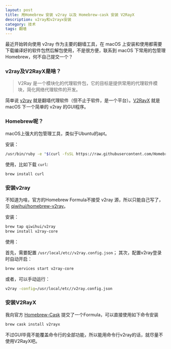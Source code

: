 ```yaml
---
layout: post
title: 用Homebrew 安装 v2ray 以及 Homebrew-cask 安装 V2RayX
description: v2ray和v2rayx安装
category: 技术
tags: 翻墙
---
```


最近开始转向使用 v2ray 作为主要的翻墙工具，在 macOS 上安装和使用都需要下载编译好的软件包然后解包使用，不是很方便，联系到 macOS 下常用的包管理 Homebrew，何不自己提交一个？
<!--more-->

### v2ray及V2RayX是啥？

> V2Ray 是一个模块化的代理软件包，它的目标是提供常用的代理软件模块，简化网络代理软件的开发。

简单说 [v2ray](https://github.com/v2ray/v2ray-core) 就是翻墙代理软件（但不止于软件，是一个平台）。[V2RayX](https://github.com/Cenmrev/V2RayX) 就是 macOS 下一个简单的 v2ray 的GUI程序。

### Homebrew呢？

macOS上强大的包管理工具，类似于Ubuntu的apt。

安装：

```bash
/usr/bin/ruby -e "$(curl -fsSL https://raw.githubusercontent.com/Homebrew/install/master/install)"
```

使用，比如下载 `curl`:

```
brew install curl
```

### 安装v2ray

不知道为啥，官方的Homebrew Formula不接受 v2ray 源，所以只能自己写了，见 [qiwihui/homebrew-v2ray](https://github.com/qiwihui/homebrew-v2ray)。

安装：

```bash
brew tap qiwihui/v2ray
brew install v2ray-core
```

使用：

首先，需要配置 `/usr/local/etc//v2ray.config.json`；
其次，配置v2ray登录时自动开启：

```bash
brew services start v2ray-core
```
或者，可以手动运行：

```bash
v2ray -config=/usr/local/etc//v2ray.config.json
```

### 安装V2RayX

我向官方 [Homebrew-Cask](https://caskroom.github.io/) 提交了一个Formula，可以直接使用如下命令安装

```bash
brew cask install v2rayx
```

不过GUI毕竟不能覆盖命令行的全部功能，所以能用命令行v2ray的话，就尽量不使用V2RayX吧。